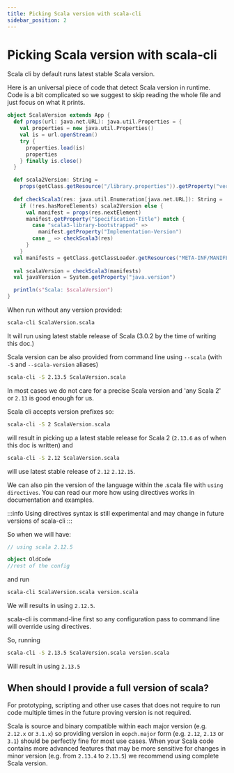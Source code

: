 ```yaml
---
title: Picking Scala version with scala-cli
sidebar_position: 2
---
```


# Picking Scala version with scala-cli

Scala cli by default runs latest stable Scala version.

Here is an universal piece of code that detect Scala version in runtime. Code is a bit complicated so we suggest to skip reading the whole file and just focus on what it prints.

```scala title=ScalaVersion.scala
object ScalaVersion extends App {
  def props(url: java.net.URL): java.util.Properties = {
    val properties = new java.util.Properties()
    val is = url.openStream()
    try {
      properties.load(is)
      properties
    } finally is.close()    
  }

  def scala2Version: String = 
    props(getClass.getResource("/library.properties")).getProperty("version.number")
    
  def checkScala3(res: java.util.Enumeration[java.net.URL]): String = 
    if (!res.hasMoreElements) scala2Version else {
      val manifest = props(res.nextElement)
      manifest.getProperty("Specification-Title") match {
        case "scala3-library-bootstrapped" =>
          manifest.getProperty("Implementation-Version")
        case _ => checkScala3(res)
      }
    }
  val manifests = getClass.getClassLoader.getResources("META-INF/MANIFEST.MF")
    
  val scalaVersion = checkScala3(manifests)
  val javaVersion = System.getProperty("java.version")

  println(s"Scala: $scalaVersion")
}
```

When run without any version provided:

```bash
scala-cli ScalaVersion.scala
```

<!-- Expected-regex:
Scala: 3\..*
-->


It will run using latest stable release of Scala (3.0.2 by the time of writing this doc.)

Scala version can be also provided from command line using `--scala` (with `-S` and `--scala-version` aliases)

```bash
scala-cli -S 2.13.5 ScalaVersion.scala
```
<!-- Expected-regex:
Scala: 2\.13\.5
-->

In most cases we do not care for a precise Scala version and 'any Scala 2' or `2.13` is good enough for us. 

Scala cli accepts version prefixes so:

```bash
scala-cli -S 2 ScalaVersion.scala
```
<!-- Expected-regex:
Scala: 2\..+
-->

will result in picking up a latest stable release for Scala 2 (`2.13.6` as of when this doc is written) and

```bash
scala-cli -S 2.12 ScalaVersion.scala
```
<!-- Expected-regex:
Scala: 2\.12\.15
-->

will use latest stable release of `2.12` `2.12.15`.


We can also pin the version of the language within the .scala file with `using directives`. You can read our more how using directives works in documentation and examples.

:::info
Using directives syntax is still experimental and may change in future versions of scala-cli
:::

So when we will have:

```scala title=version.scala
// using scala 2.12.5

object OldCode
//rest of the config
```

and run

```bash
scala-cli ScalaVersion.scala version.scala
```

<!-- Expected-regex: TODO - 
Scala: 2\.12\.5
-->

We will results in using `2.12.5`. 

scala-cli is command-line first so any configuration pass to command line will override using directives.

So, running 

```bash
scala-cli -S 2.13.5 ScalaVersion.scala version.scala
```

Will result in using `2.13.5`

<!-- Expected-regex:
Scala: 2\.13\.5
-->

## When should I provide a full version of scala?

For prototyping, scripting and other use cases that does not require to run code multiple times in the future proving version is not required. 

Scala is source and binary compatible within each major version (e.g. `2.12.x` or `3.1.x`) so providing version in `eopch.major` form (e.g. `2.12`, `2.13` or `3.1`) should be perfectly fine for most use cases. When your Scala code contains more advanced features that may be more sensitive for changes in minor version (e.g. from `2.13.4` to `2.13.5`) we recommend using complete Scala version.
